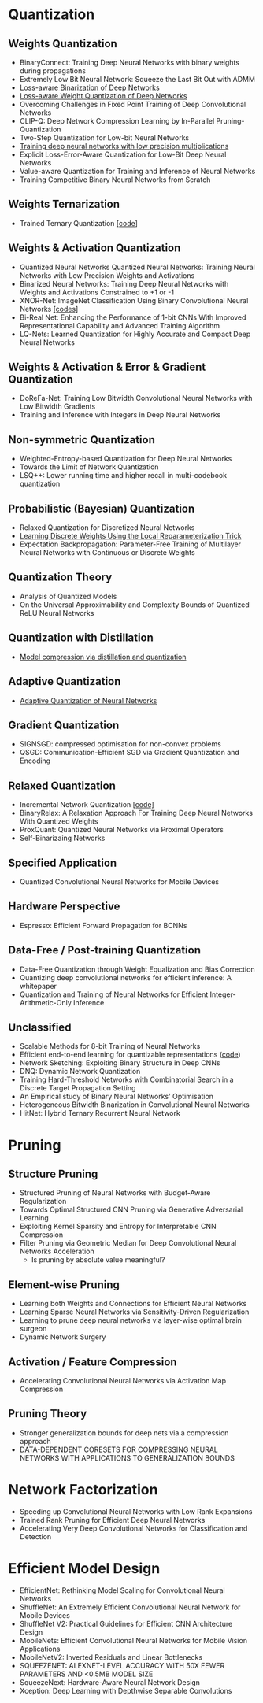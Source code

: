 # Quantization

## Weights Quantization

* BinaryConnect: Training Deep Neural Networks with binary weights during propagations
* Extremely Low Bit Neural Network: Squeeze the Last Bit Out with ADMM
* [Loss-aware Binarization of Deep Networks](https://arxiv.org/abs/1611.01600)
* [Loss-aware Weight Quantization of Deep Networks](https://arxiv.org/abs/1802.08635)
* Overcoming Challenges in Fixed Point Training of Deep Convolutional Networks
* CLIP-Q: Deep Network Compression Learning by In-Parallel Pruning-Quantization
* Two-Step Quantization for Low-bit Neural Networks
* [Training deep neural networks with low precision multiplications](https://arxiv.org/abs/1412.7024)
* Explicit Loss-Error-Aware Quantization for Low-Bit Deep Neural Networks
* Value-aware Quantization for Training and Inference of Neural Networks
* Training Competitive Binary Neural Networks from Scratch

## Weights Ternarization

- Trained Ternary Quantization [[code]](https://github.com/czhu95/ternarynet)

## Weights & Activation Quantization

* Quantized Neural Networks Quantized Neural Networks: Training Neural Networks with Low Precision Weights and Activations
* Binarized Neural Networks: Training Deep Neural Networks with Weights and Activations Constrained to +1 or -1
* XNOR-Net: ImageNet Classification Using Binary Convolutional Neural Networks [[codes]](https://github.com/jiecaoyu/XNOR-Net-PyTorch)
* Bi-Real Net: Enhancing the Performance of 1-bit CNNs With Improved Representational Capability and Advanced Training Algorithm
* LQ-Nets: Learned Quantization for Highly Accurate and Compact Deep Neural Networks

## Weights & Activation & Error & Gradient  Quantization

* DoReFa-Net: Training Low Bitwidth Convolutional Neural Networks with Low Bitwidth Gradients
* Training and Inference with Integers in Deep Neural Networks

## Non-symmetric Quantization

* Weighted-Entropy-based Quantization for Deep Neural Networks
* Towards the Limit of Network Quantization
* LSQ++: Lower running time and higher recall in multi-codebook quantization

## Probabilistic (Bayesian) Quantization

* Relaxed Quantization for Discretized Neural Networks
* [Learning Discrete Weights Using the Local Reparameterization Trick](https://arxiv.org/abs/1710.07739)
* Expectation Backpropagation: Parameter-Free Training of Multilayer Neural Networks with Continuous or Discrete Weights

## Quantization Theory

* Analysis of Quantized Models
* On the Universal Approximability and Complexity Bounds of Quantized ReLU Neural Networks

## Quantization with Distillation

* [Model compression via distillation and quantization](https://arxiv.org/abs/1802.05668)


## Adaptive Quantization

* [Adaptive Quantization of Neural Networks](https://openreview.net/forum?id=SyOK1Sg0W)


## Gradient Quantization

* SIGNSGD: compressed optimisation for non-convex problems
* QSGD: Communication-Efficient SGD via Gradient Quantization and Encoding


## Relaxed Quantization

* Incremental Network Quantization [[code]](https://github.com/AojunZhou/Incremental-Network-Quantization/tree/master/src/caffe)
* BinaryRelax: A Relaxation Approach For Training Deep Neural Networks With Quantized Weights
* ProxQuant: Quantized Neural Networks via Proximal Operators
* Self-Binarizaing Networks

## Specified Application

* Quantized Convolutional Neural Networks for Mobile Devices


## Hardware Perspective

* Espresso: Efficient Forward Propagation for BCNNs


## Data-Free / Post-training Quantization
* Data-Free Quantization through Weight Equalization and Bias Correction
* Quantizing deep convolutional networks for efficient inference: A whitepaper
* Quantization and Training of Neural Networks for Efficient Integer-Arithmetic-Only Inference

## Unclassified

* Scalable Methods for 8-bit Training of Neural Networks
* Efficient end-to-end learning for quantizable representations ([code](https://github.com/maestrojeong/Deep-Hash-Table-ICML18))
* Network Sketching: Exploiting Binary Structure in Deep CNNs
* DNQ: Dynamic Network Quantization
* Training Hard-Threshold Networks with Combinatorial Search in a Discrete Target Propagation Setting
* An Empirical study of Binary Neural Networks' Optimisation
* Heterogeneous Bitwidth Binarization in Convolutional Neural Networks
* HitNet: Hybrid Ternary Recurrent Neural Network


# Pruning

## Structure Pruning

- Structured Pruning of Neural Networks with Budget-Aware Regularization
- Towards Optimal Structured CNN Pruning via Generative Adversarial Learning
- Exploiting Kernel Sparsity and Entropy for Interpretable CNN Compression
- Filter Pruning via Geometric Median for Deep Convolutional Neural Networks Acceleration
  - Is pruning by absolute value meaningful?

  

## Element-wise Pruning

- Learning both Weights and Connections for Efficient Neural Networks
- Learning Sparse Neural Networks via Sensitivity-Driven Regularization
- Learning to prune deep neural networks via layer-wise optimal brain surgeon
- Dynamic Network Surgery

## Activation / Feature Compression

- Accelerating Convolutional Neural Networks via Activation Map Compression

## Pruning Theory

- Stronger generalization bounds for deep nets via a compression approach
- DATA-DEPENDENT CORESETS FOR COMPRESSING NEURAL NETWORKS WITH APPLICATIONS TO GENERALIZATION BOUNDS

# Network Factorization
- Speeding up Convolutional Neural Networks with Low Rank Expansions
- Trained Rank Pruning for Efficient Deep Neural Networks
- Accelerating Very Deep Convolutional Networks for Classification and Detection


# Efficient Model Design

- EfficientNet: Rethinking Model Scaling for Convolutional Neural Networks
- ShuffleNet: An Extremely Efficient Convolutional Neural Network for Mobile Devices
- ShuffleNet V2: Practical Guidelines for Efficient CNN Architecture Design
- MobileNets: Efficient Convolutional Neural Networks for Mobile Vision Applications
- MobileNetV2: Inverted Residuals and Linear Bottlenecks
- SQUEEZENET: ALEXNET-LEVEL ACCURACY WITH 50X FEWER PARAMETERS AND <0.5MB MODEL SIZE
- SqueezeNext: Hardware-Aware Neural Network Design
- Xception: Deep Learning with Depthwise Separable Convolutions

